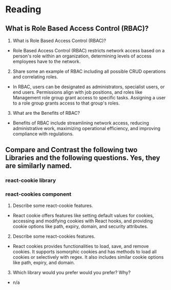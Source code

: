 # Reading

## What is Role Based Access Control (RBAC)?

1. What is Role Based Access Control (RBAC)?
- Role Based Access Control (RBAC) restricts network access based on a person's role within an organization, determining levels of access employees have to the network.

2. Share some an example of RBAC including all possible CRUD operations and correlating roles.
- In RBAC, users can be designated as administrators, specialist users, or end users. Permissions align with job positions, and roles like Management role group grant access to specific tasks. Assigning a user to a role group grants access to that group's roles.

3. What are the Benefits of RBAC?
- Benefits of RBAC include streamlining network access, reducing administrative work, maximizing operational efficiency, and improving compliance with regulations.

## Compare and Contrast the following two Libraries and the following questions. Yes, they are similarly named.

### react-cookie library
### react-cookies component

1. Describe some react-cookie features.
- React cookie offers features like setting default values for cookies, accessing and modifying cookies with React hooks, and providing cookie options like path, expiry, domain, and security attributes.

2. Describe some react-cookies features.
- React cookies provides functionalities to load, save, and remove cookies. It supports isomorphic cookies and has methods to load all cookies or selectively with regex. It also includes similar cookie options like path, expiry, and domain.

3. Which library would you prefer would you prefer? Why?
- n/a